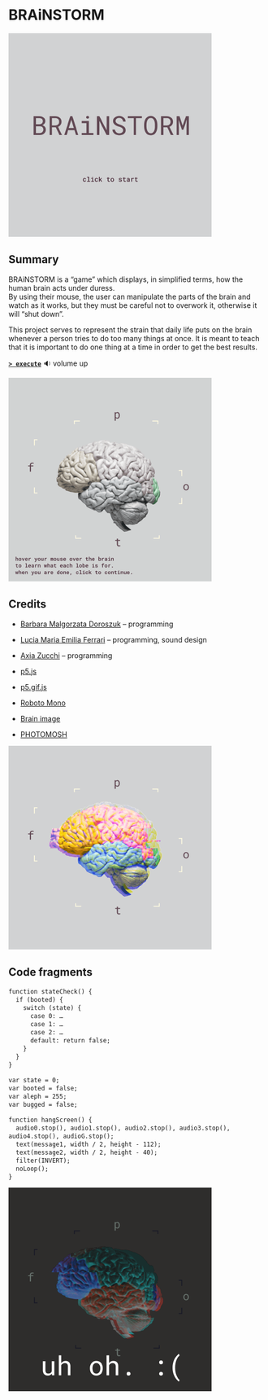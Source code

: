# BRAiNSTORM

![Figure 1](https://github.com/luferrari/BRAiNSTORM/raw/master/readme/fig1.png "Fig. 1: Start screen")



## Summary

BRAiNSTORM is a &ldquo;game&rdquo; which displays, in simplified terms, how the human brain acts under duress.  
By using their mouse, the user can manipulate the parts of the brain and watch as it works, but they must be careful not to overwork it, otherwise it will &ldquo;shut down&rdquo;.

This project serves to represent the strain that daily life puts on the brain whenever a person tries to do too many things at once. It is meant to teach that it is important to do one thing at a time in order to get the best results.

[**`> execute`**](https://luferrari.github.io/BRAiNSTORM/) :sound: volume up

![Figure 2](https://github.com/luferrari/BRAiNSTORM/raw/master/readme/fig2.gif "Fig. 2: Map screen")



## Credits

* [Barbara Malgorzata Doroszuk](https://github.com/doroszukb) &ndash; programming
* [Lucia Maria Emilia Ferrari](https://github.com/luferrari) &ndash; programming, sound design
* [Axia Zucchi](https://github.com/axiazucchi) &ndash; programming


* [p5.js](https://github.com/processing/p5.js)
* [p5.gif.js](https://github.com/antiboredom/p5.gif.js/tree/master)
* [Roboto Mono](https://fonts.google.com/specimen/Roboto+Mono)
* [Brain image](https://newsroom.clevelandclinic.org/2017/06/29/cleveland-clinic-researcher-receives-3-4-m-nih-grant-for-epilepsy-surgery-research/)
* [PHOTOMOSH](https://photomosh.com/)

![Figure 3](https://github.com/luferrari/BRAiNSTORM/raw/master/readme/fig3.png "Fig. 3: Play screen")



## Code fragments

```p5js
function stateCheck() {
  if (booted) {
    switch (state) {
      case 0: …
      case 1: …
      case 2: …
      default: return false;
    }
  }
}
```

```p5js
var state = 0;
var booted = false;
var aleph = 255;
var bugged = false;
```

```p5js
function hangScreen() {
  audio0.stop(), audio1.stop(), audio2.stop(), audio3.stop(), audio4.stop(), audioG.stop();
  text(message1, width / 2, height - 112);
  text(message2, width / 2, height - 40);
  filter(INVERT);
  noLoop();
}
```

![Figure 4](https://github.com/luferrari/BRAiNSTORM/raw/master/readme/fig4.png "Fig. 4: uh oh :(")
